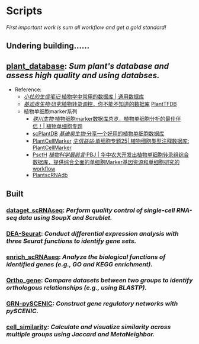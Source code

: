 # Scripts
*First important work is sum all workflow and get a gold standard!*

## Undering building……
## [**plant_database**](): *Sum plant's database and assess high quality and using databses.*
  - Reference:
    - [*小杜的生信笔记*·植物学中常用的数据库 | 通用数据库](https://mp.weixin.qq.com/s/eWRKpZbVN8iY1qmu5mue2g)
    - [*基迪奥生物*·研究植物转录调控，你不能不知道的数据库](https://mp.weixin.qq.com/s/yee680uNUmQQUOXISr479A) [PlantTFDB](http://planttfdb.cbi.pku.edu.cn/)
    - 植物单细胞marker系列
      - [*联川生物*·植物细胞marker数据库总览，植物单细胞分析的最佳伴侣！| 植物单细胞专题](https://mp.weixin.qq.com/s/CXGkNuBDQin5MrPWMgt8ng)
      - [scPlantDB](https://biobigdata.nju.edu.cn/scplantdb/home) [*基迪奥生物*·分享一个好用的植物单细胞数据库](https://mp.weixin.qq.com/s/1dTCDc5U3dvCy15GfLRY4A)
      - [PlantCellMarker](https://www.tobaccodb.org/pcmdb/homePage) [*生信益站*·单细胞专题25| 植物细胞类型注释数据库: PlantCellMarker](https://mp.weixin.qq.com/s/Y1AyXa8jkQBV4yWo_HihTw)
      - [PsctH](http://jinlab.hzau.edu.cn/PsctH/) [*植物科学最前言*·PBJ | 华中农大开发出植物单细胞转录组综合数据库，提供综合全面的单细胞Marker基因资源和单细胞研究的workflow](https://mp.weixin.qq.com/s/5dMORWQeX4eTFgH0e1YkTg)
      - [PlantscRNAdb](http://ibi.zju.edu.cn/plantscrnadb/index.php)

## Built
  ### [**dataget_scRNAseq**](dataget_scRNAseq): *Perform quality control of single-cell RNA-seq data using SoupX and Scrublet.*

  ### [**DEA-Seurat**](DEA-Seurat): *Conduct differential expression analysis with three Seurat functions to identify gene sets.*

  ### [**enrich_scRNAseq**](enrich_scRNAseq): *Analyze the biological functions of identified genes (e.g., GO and KEGG enrichment).*

  ### [**Ortho_gene**](Ortho_gene): *Compare datasets between two groups to identify orthologous relationships (e.g., using BLASTP).*

  ### [**GRN-pySCENIC**](GRN-pySCENIC): *Construct gene regulatory networks with pySCENIC.*

  ### [**cell_similarity**](cell_similarity): *Calculate and visualize similarity across multiple groups using Jaccard and MetaNeighbor.*